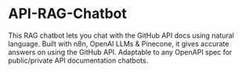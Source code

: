 # API-RAG-Chatbot
This RAG chatbot lets you chat with the GitHub API docs using natural language. Built with n8n, OpenAI LLMs &amp; Pinecone, it gives accurate answers on using the GitHub API. Adaptable to any OpenAPI spec for public/private API documentation chatbots.
